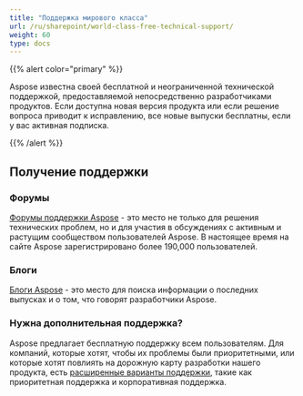```yaml
---
title: "Поддержка мирового класса"
url: /ru/sharepoint/world-class-free-technical-support/
weight: 60
type: docs
---
```



{{% alert color="primary" %}} 

Aspose известна своей бесплатной и неограниченной технической поддержкой, предоставляемой непосредственно разработчиками продуктов. Если доступна новая версия продукта или если решение вопроса приводит к исправлению, все новые выпуски бесплатны, если у вас активная подписка. 

{{% /alert %}} 
## **Получение поддержки**
### **Форумы**
[Форумы поддержки Aspose](https://forum.aspose.com/) - это место не только для решения технических проблем, но и для участия в обсуждениях с активным и растущим сообществом пользователей Aspose. В настоящее время на сайте Aspose зарегистрировано более 190,000 пользователей. 
### **Блоги**
[Блоги Aspose](http://www.aspose.com/Community/Blogs/) - это место для поиска информации о последних выпусках и о том, что говорят разработчики Aspose. 
### **Нужна дополнительная поддержка?**
Aspose предлагает бесплатную поддержку всем пользователям. Для компаний, которые хотят, чтобы их проблемы были приоритетными, или которые хотят повлиять на дорожную карту разработки нашего продукта, есть [расширенные варианты поддержки](http://www.aspose.com/corporate/services/support-options.aspx), такие как приоритетная поддержка и корпоративная поддержка.